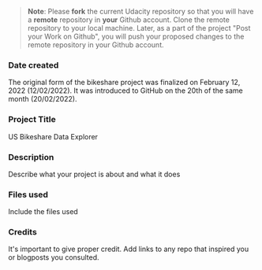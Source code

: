 >**Note**: Please **fork** the current Udacity repository so that you will have a **remote** repository in **your** Github account. Clone the remote repository to your local machine. Later, as a part of the project "Post your Work on Github", you will push your proposed changes to the remote repository in your Github account.

### Date created
The original form of the bikeshare project was finalized on February 12, 2022 (12/02/2022).  It was introduced to GitHub on the 20th of the same month (20/02/2022).

### Project Title
US Bikeshare Data Explorer

### Description
Describe what your project is about and what it does

### Files used
Include the files used

### Credits
It's important to give proper credit. Add links to any repo that inspired you or blogposts you consulted.
